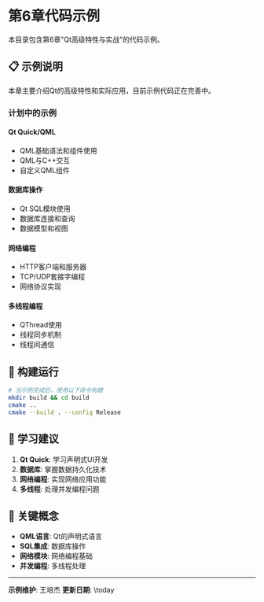 # 第6章代码示例

本目录包含第6章"Qt高级特性与实战"的代码示例。

## 📋 示例说明

本章主要介绍Qt的高级特性和实际应用，目前示例代码正在完善中。

### 计划中的示例

#### Qt Quick/QML
- QML基础语法和组件使用
- QML与C++交互
- 自定义QML组件

#### 数据库操作
- Qt SQL模块使用
- 数据库连接和查询
- 数据模型和视图

#### 网络编程
- HTTP客户端和服务器
- TCP/UDP套接字编程
- 网络协议实现

#### 多线程编程
- QThread使用
- 线程同步机制
- 线程间通信

## 🚀 构建运行

```bash
# 当示例完成后，使用以下命令构建
mkdir build && cd build
cmake ..
cmake --build . --config Release
```

## 📖 学习建议

1. **Qt Quick**: 学习声明式UI开发
2. **数据库**: 掌握数据持久化技术
3. **网络编程**: 实现网络应用功能
4. **多线程**: 处理并发编程问题

## 🎯 关键概念

- **QML语言**: Qt的声明式语言
- **SQL集成**: 数据库操作
- **网络模块**: 网络编程基础
- **并发编程**: 多线程处理

---
**示例维护**: 王培杰
**更新日期**: \today
